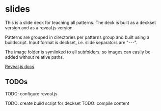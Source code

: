 # slides

This is a slide deck for teaching all patterns. The deck is built as a deckset version and as a reveal.js version.

Patterns are grouped in directories per patterns group and built using a buildscript. Input format is deckset, i.e. slide separators are "---".

The image folder is symlinked to all subfolders, so images can easily be added without relative paths.

[Reveal.js docs](https://github.com/hakimel/reveal.js/blob/master/README.md)

## TODOs

TODO: configure reveal.js

TODO: create build script for deckset
TODO: compile content

